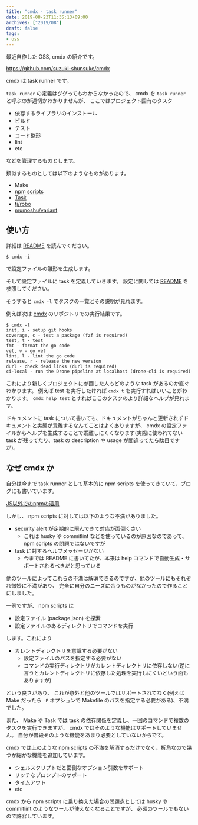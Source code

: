 ```yaml
---
title: "cmdx - task runner"
date: 2019-08-23T11:35:13+09:00
archives: ["2019/08"]
draft: false
tags:
- oss
---
```


最近自作した OSS, cmdx の紹介です。

https://github.com/suzuki-shunsuke/cmdx

cmdx は task runner です。

`task runner` の定義はググってもわからなかったので、 cmdx を `task runner` と呼ぶのが適切かわかりませんが、
ここではプロジェクト固有のタスク

* 依存するライブラリのインストール
* ビルド
* テスト
* コード整形
* lint
* etc

などを管理するものとします。

類似するものとしては以下のようなものがあります。

* Make
* [npm scripts](https://docs.npmjs.com/misc/scripts)
* [Task](https://taskfile.dev/)
* [tj/robo](https://github.com/tj/robo)
* [mumoshu/variant](https://github.com/mumoshu/variant)

## 使い方

詳細は [README](https://github.com/suzuki-shunsuke/cmdx/blob/master/README.md) を読んでください。

```
$ cmdx -i
```

で設定ファイルの雛形を生成します。

そして設定ファイルに task を定義していきます。
設定に関しては [README](https://github.com/suzuki-shunsuke/cmdx/blob/master/README.md) を参照してください。

そうすると `cmdx -l` でタスクの一覧とその説明が見れます。

例えば次は [cmdx](https://github.com/suzuki-shunsuke/cmdx) のリポジトリでの実行結果です。

```
$ cmdx -l
init, i - setup git hooks
coverage, c - test a package (fzf is required)
test, t - test
fmt - format the go code
vet, v - go vet
lint, l - lint the go code
release, r - release the new version
durl - check dead links (durl is required)
ci-local - run the Drone pipeline at localhost (drone-cli is required)
```

これにより新しくプロジェクトに参画した人もどのような task があるのか直ぐわかります。
例えば test を実行したければ `cmdx t` を実行すればいいことがわかります。
`cmdx help test` とすればここのタスクのより詳細なヘルプが見れます。

ドキュメントに task について書いても、ドキュメントがちゃんと更新されずドキュメントと実態が乖離するなんてことはよくありますが、
cmdx の設定ファイルからヘルプを生成することで乖離しにくくなります(実際に使われてない task が残ってたり、task の description や usage が間違ってたら駄目ですが)。

## なぜ cmdx か

自分は今まで task runner として基本的に npm scripts を使ってきていて、ブログにも書いています。

[JS以外でのnpmの活用](https://techblog.szksh.cloud/use-npm/)

しかし、 npm scripts に対しては以下のような不満がありました。

* security alert が定期的に飛んできて対応が面倒くさい
  * これは husky や commitlint などを使っているのが原因なのであって、 npm scripts の問題ではないですが
* task に対するヘルプメッセージがない
  * 今までは README に書いてたが、本来は help コマンドで自動生成・サポートされるべきだと思っている

他のツールによってこれらの不満は解消できるのですが、他のツールにもそれぞれ微妙に不満があり、
完全に自分のニーズに合うものがなかったので作ることにしました。

一例ですが、 npm scripts は

* 設定ファイル (package.json) を探索
* 設定ファイルのあるディレクトリでコマンドを実行

します。これにより

* カレントディレクトリを意識する必要がない
  * 設定ファイルのパスを指定する必要がない
  * コマンドの実行ディレクトリがカレントディレクトリに依存しない(逆に言うとカレントディレクトリに依存した処理を実行しにくいという面もありますが)

という良さがあり、 これが意外と他のツールではサポートされてなく(例えば Make だったら `-F` オプションで Makefile のパスを指定する必要がある)、不満でした。

また、 Make や Task では task の依存関係を定義し、一回のコマンドで複数のタスクを実行できますが、
cmdx ではそのような機能はサポートしていません。
自分が普段そのような機能をあまり必要としていないからです。

cmdx では上のような npm scripts の不満を解消するだけでなく、折角なので幾つか細かな機能を追加しています。

* シェルスクリプトだと面倒なオプション引数をサポート
* リッチなプロンプトのサポート
* タイムアウト
* etc

cmdx から npm scripts に乗り換えた場合の問題点としては husky や commitlint のようなツールが使えなくなることですが、
必須のツールでもないので許容しています。
